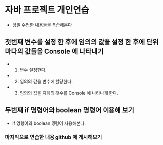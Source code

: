 # 자바 프로젝트 개인연습
- 당일 수업한 내용들을 복습해본다

## 첫번째 변수를 설정 한 후에 임의의 값을 설정 한 후에 단위마다의 값들을 Console 에 나타내기
- 1. 변수 설정한다.
- 2. 임의의 값을 변수에 할당한다.
- 3. 임의의 값을 지폐의 갯수를 Console 에 나타나게 한다.

## 두번째 if 명령어와 boolean 명령어 이용해 보기
- if 명령어와 boolean 명령어 사용해본다.



### 마지막으로 연습한 내용 github 에 게시해보기
